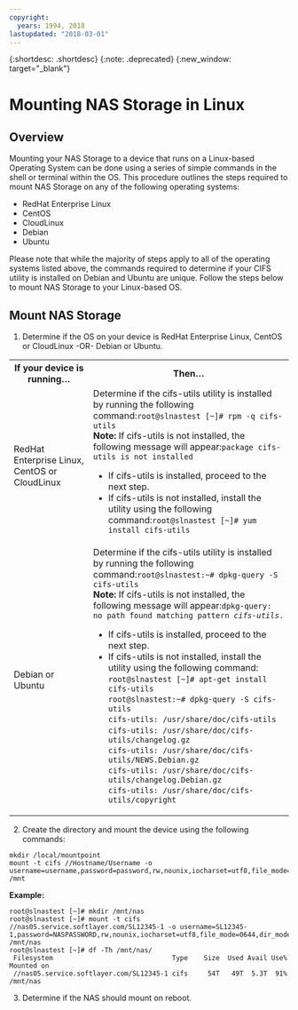 ```yaml
---
copyright:
  years: 1994, 2018
lastupdated: "2018-03-01"
---
```

{:shortdesc: .shortdesc}
{:note: .deprecated}
{:new_window: target="_blank"}

# Mounting NAS Storage in Linux

## Overview

Mounting your NAS Storage to a device that runs on a Linux-based Operating System can be done using a series of simple commands in the shell or terminal within the OS.  This procedure outlines the steps required to mount NAS Storage on any of the following operating systems:

* RedHat Enterprise Linux
* CentOS
* CloudLinux
* Debian
* Ubuntu

Please note that while the majority of steps apply to all of the operating systems listed above, the commands required to determine if your CIFS utility is installed on Debian and Ubuntu are unique.  Follow the steps below to mount NAS Storage to your Linux-based OS.

## Mount NAS Storage

1. Determine if the OS on your device is RedHat Enterprise Linux, CentOS or CloudLinux -OR- Debian or Ubuntu.
<table>
   <colgroup> <col/> <col/> </colgroup>
     <tr>
       <th>If your device is running…</th>
       <th>Then…</th>
     </tr>
     <tr>
       <td>RedHat Enterprise Linux, CentOS or CloudLinux</td>
       <td>Determine if the cifs-utils utility is installed by running the following command:<code>root@slnastest [~]# rpm -q cifs-utils</code><br/> <strong>Note:</strong> If cifs-utils is not installed, the following message will appear:<code>package cifs-utils is not installed</code>
         <ul>
           <li>If cifs-utils is installed, proceed to the next step.</li>
           <li>If cifs-utils is not installed, install the utility using the following command:<code>root@slnastest [~]# yum install cifs-utils</code></li>
         </ul>
       </td>
     </tr>
     <tr>
       <td>Debian or Ubuntu</td>
       <td>Determine if the cifs-utils utility is installed by running the following command:<code>root@slnastest:~# dpkg-query -S cifs-utils</code><br/><strong>Note:</strong> If cifs-utils is not installed, the following message will appear:<code>dpkg-query: no path found matching pattern <em>cifs-utils</em>.</code>
          <ul>
            <li>If cifs-utils is installed, proceed to the next step.</li>
            <li>If cifs-utils is not installed, install the utility using the following command: <code>root@slnastest [~]# apt-get install cifs-utils</code> <br/> <code>root@slnastest:~# dpkg-query -S cifs-utils</code><br/><code>cifs-utils: /usr/share/doc/cifs-utils</code><br/><code>cifs-utils: /usr/share/doc/cifs-utils/changelog.gz</code><br/><code>cifs-utils: /usr/share/doc/cifs-utils/NEWS.Debian.gz</code><br/><code>cifs-utils: /usr/share/doc/cifs-utils/changelog.Debian.gz</code><br/><code>cifs-utils: /usr/share/doc/cifs-utils/copyright</code></li>
           </ul>
       </td>
     </tr>
</table>

2. Create the directory and mount the device using the following commands:
```
mkdir /local/mountpoint
mount -t cifs //Hostname/Username -o username=username,password=password,rw,nounix,iocharset=utf8,file_mode=0644,dir_mode=0755,sec=ntlmssp /mnt
```
 **Example:**
```
root@slnastest [~]# mkdir /mnt/nas
root@slnastest [~]# mount -t cifs //nas05.service.softlayer.com/SL12345-1 -o username=SL12345-1,password=NASPASSWORD,rw,nounix,iocharset=utf8,file_mode=0644,dir_mode=0755,sec=ntlmssp /mnt/nas
root@slnastest [~]# df -Th /mnt/nas/
 Filesystem                              Type    Size  Used Avail Use% Mounted on
 //nas05.service.softlayer.com/SL12345-1 cifs     54T   49T  5.3T  91% /mnt/nas
```

3. Determine if the NAS should mount on reboot.
